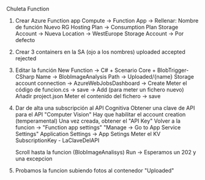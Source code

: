 Chuleta Function

1) Crear Azure Function app
    Compute -> Function App 
               -> Rellenar:
               Nombre de función
               Nuevo RG
               Hosting Plan -> Consumption Plan
               Storage Account -> Nueva
               Location -> WestEurope
               Storage Account -> Por defecto

2) Crear 3 containers en la SA (ojo a los nombres)
    uploaded
    accepted
    rejected

3) Editar la función
        New Function -> C# + Scenario Core + BlobTrigger-CSharp
        Name -> BlobImageAnalysis
        Path -> Uploaded/{name}
        Storage account connection -> AzureWebJobsDashboard
    -> Create
        Meter el código de funcion.cs
    -> save
    -> Add (para meter un fichero nuevo)
        Añadir project.json
        Meter el contenido del fichero
    -> save

4) Dar de alta una subscripción al API Cognitiva
   Obtener una clave de API para el API "Computer Vision"
   Hay que habilitar el account creation (temperamental)
   Una vez creada, obtener el "API Key"
   Volver a la funcion -> "Function app settings"
      "Manage -> Go to App Service Settings"
      Application Settings -> App Setings
          Meter el KV
          SubscriptionKey - LaClaveDelAPI

   Scroll hasta la funcion (BlobImageAnalisys)
   Run -> Esperamos un 202 y una excepcion

5) Probamos la funcion subiendo fotos al contenedor "Uploaded"
